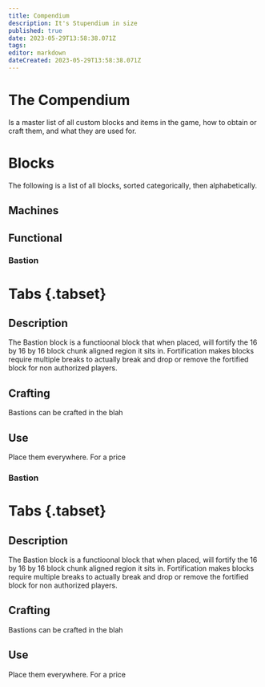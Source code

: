 ```yaml
---
title: Compendium
description: It's Stupendium in size
published: true
date: 2023-05-29T13:58:38.071Z
tags: 
editor: markdown
dateCreated: 2023-05-29T13:58:38.071Z
---
```


# The Compendium
Is a master list of all custom blocks and items in the game, how to obtain or craft them, and what they are used for.

# Blocks
The following is a list of all blocks, sorted categorically, then alphabetically.

## Machines

## Functional
### Bastion
# Tabs {.tabset}
## Description
The Bastion block is a functioonal block that when placed, will fortify the 16 by 16 by 16 block chunk aligned region it sits in. Fortification makes blocks require multiple breaks to actually break and drop or remove the fortified block for non authorized players.
## Crafting
Bastions can be crafted in the blah
## Use
Place them everywhere. For a price

### Bastion
# Tabs {.tabset}
## Description
The Bastion block is a functioonal block that when placed, will fortify the 16 by 16 by 16 block chunk aligned region it sits in. Fortification makes blocks require multiple breaks to actually break and drop or remove the fortified block for non authorized players.
## Crafting
Bastions can be crafted in the blah
## Use
Place them everywhere. For a price
